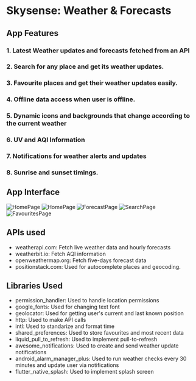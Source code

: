 # Skysense: Weather & Forecasts
## App Features
### 1. Latest Weather updates and forecasts fetched from an API
### 2. Search for any place and get its weather updates.
### 3. Favourite places and get their weather updates easily.
### 4. Offline data access when user is offline.
### 5. Dynamic icons and backgrounds that change according to the current weather
### 6. UV and AQI Information
### 7. Notifications for weather alerts and updates
### 8. Sunrise and sunset timings.

## App Interface

![HomePage](https://i.imgur.com/AbbOX2s.jpeg)
![HomePage](https://i.imgur.com/GPEz5cs.jpeg)
![ForecastPage](https://i.imgur.com/3syULia.jpeg)
![SearchPage](https://i.imgur.com/wkNqp3N.jpeg)
![FavouritesPage](https://i.imgur.com/mdAy14b.jpeg)

## APIs used

 - weatherapi.com: Fetch live weather data and hourly forecasts
 - weatherbit.io: Fetch AQI information
 - openweathermap.org: Fetch five-days forecast data
 - positionstack.com: Used for autocomplete places and geocoding.
 
 ## Libraries Used
 
 - permission_handler: Used to handle location permissions
 - google_fonts: Used for changing text font
 - geolocator: Used for getting user's current and last known position
 - http: Used to make API calls
 - intl: Used to standarize and format time
 - shared_preferences: Used to store favourites and most recent data
 - liquid_pull_to_refresh: Used to implement pull-to-refresh
 - awesome_notifications: Used to create and send weather update notifications
 - android_alarm_manager_plus: Used to run weather checks every 30 minutes and update user via notifications
 - flutter_native_splash: Used to implement splash screen
